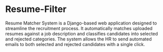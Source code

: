 # Resume-Filter
Resume Matcher System is a Django-based web application designed to streamline the recruitment process. It automatically matches uploaded resumes against a job description and classifies candidates into selected and rejected categories. The system allows the HR to send automated emails to both selected and rejected candidates with a single click.
